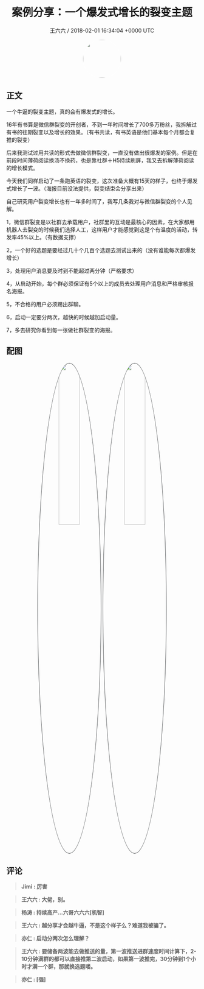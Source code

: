 <h1 align="center">案例分享：一个爆发式增长的裂变主题</h1>
<p align="center">
    <a>王六六 / 2018-02-01 16:34:04 &#43;0000 UTC</a>
</p>

<div align="center">
    <img src="https://images.zsxq.com/FjoEggTJXg0GLhFKLn_iorf4P59Z?e=1590940799&amp;token=kIxbL07-8jAj8w1n4s9zv64FuZZNEATmlU_Vm6zD:ri9uHackkQeE-KOwebEfmaM-3AM=" width="100" height="100" style="border:1px solid;border-radius:50%; color:#ffffff"/>
</div>

## 正文

<div>
    一个牛逼的裂变主题，真的会有爆发式的增长。

16年有书算是微信群裂变的开创者，不到一年时间增长了700多万粉丝，我拆解过有书的往期裂变以及增长的效果。（有书共读，有书英语是他们基本每个月都会复推的裂变）

后来我测试过用共读的形式去做微信群裂变，一直没有做出很爆发的案例。但是在前段时间薄荷阅读换汤不换药，也是靠社群＋H5持续刷屏，我又去拆解薄荷阅读的增长模式。

今天我们同样启动了一条跑英语的裂变，这次准备大概有15天的样子，也终于爆发式增长了一波。（海报目前没法提供，裂变结束会分享出来）

自己研究用户裂变增长也有一年多时间了，我写几条我对与微信群裂变的个人见解。

1，微信群裂变是以社群去承载用户，社群里的互动是最核心的因素，在大家都用机器人去裂变的时候我们选择人工，这样用户才能感觉到这是个有温度的活动，转发率45%以上。（有数据支撑）

2，一个好的选题是要经过几十个几百个选题去测试出来的（没有谁能每次都爆发增长）

3，处理用户消息要及时到不能超过两分钟（严格要求）

4，从启动开始，每个群必须保证有5个以上的成员去处理用户消息和严格审核报名海报。

5，不合格的用户必须踢出群聊。

6，启动一定要分两次，越快的时候越加启动量。

7，多去研究你看到每一张做社群裂变的海报。
</div>

## 配图
<div class="image" align="center">

<img src="https://images.zsxq.com/Fqd6x84WWP73u5kV-zDnpj2wDj9E?imageMogr2/auto-orient/thumbnail/800x/format/jpg/blur/1x0/quality/75&amp;e=1590940799&amp;token=kIxbL07-8jAj8w1n4s9zv64FuZZNEATmlU_Vm6zD:qF8HV169600YRThZWolIPxiW74c=" width="33%" height="33%" style="border:1px solid;border-radius:50%; color:#3c3f41"/>

<img src="https://images.zsxq.com/FnHDfFKAHTeI9sNwPIK-pG4QBKf-?e=1590940799&amp;token=kIxbL07-8jAj8w1n4s9zv64FuZZNEATmlU_Vm6zD:gJ8zoduxh_Qs-vKPZNfVYZ17Qv8=" width="33%" height="33%" style="border:1px solid;border-radius:50%; color:#3c3f41"/>

</div>

## 评论

<div align="left">
<div>

<blockquote >
<span> <strong>Jimi : 厉害 </strong></span>
</blockquote>

<blockquote >
<span> <strong>王六六 : 大佬，别。 </strong></span>
</blockquote>

<blockquote >
<span> <strong>杨涛 : 持续高产…六哥六六六[机智] </strong></span>
</blockquote>

<blockquote >
<span> <strong>王六六 : 越分享才会越牛逼，不是这个样子么？难道我被骗了。 </strong></span>
</blockquote>

<blockquote >
<span> <strong>亦仁 : 启动分两次怎么理解？ </strong></span>
</blockquote>

<blockquote >
<span> <strong>王六六 : 要储备两波能去做推送的量，第一波推送进群速度时间计算下，2-10分钟满群的都可以直接推第二波启动，如果第一波推完，30分钟到1个小时才满一个群，那就换选题喽。 </strong></span>
</blockquote>

<blockquote >
<span> <strong>亦仁 : [强] </strong></span>
</blockquote>

</div>
</div>